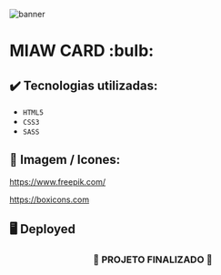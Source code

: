 ![banner](https://github.com/darneees/Miau/assets/79709843/c7db6d87-b196-4c70-970d-bf11c358a79c)

<h1>
  MIAW CARD :bulb:
</h1>

## ✔️ Tecnologias utilizadas:
- ``HTML5``
- ``CSS3``
- ``SASS``

## :paperclip: Imagem / Icones:

https://www.freepik.com/

https://boxicons.com

## :desktop_computer: Deployed



<h3 align="center">
  
  :construction: PROJETO FINALIZADO :construction:
  
</h3>
